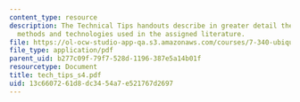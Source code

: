```yaml
---
content_type: resource
description: The Technical Tips handouts describe in greater detail the experimental
  methods and technologies used in the assigned literature.
file: https://ol-ocw-studio-app-qa.s3.amazonaws.com/courses/7-340-ubiquitination-the-proteasome-and-human-disease-fall-2004/13c6607261d8dc3454a7e521767d2697_tech_tips_s4.pdf
file_type: application/pdf
parent_uid: b277c09f-79f7-528d-1196-387e5a14b01f
resourcetype: Document
title: tech_tips_s4.pdf
uid: 13c66072-61d8-dc34-54a7-e521767d2697
---
```

